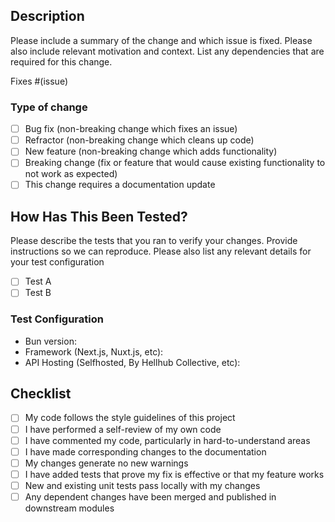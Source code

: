 ## Description

Please include a summary of the change and which issue is fixed. Please also include relevant motivation and context. List any dependencies that are required for this change.

Fixes #(issue)

### Type of change

<!-- Please delete options that are not relevant. -->

- [ ] Bug fix (non-breaking change which fixes an issue)
- [ ] Refractor (non-breaking change which cleans up code)
- [ ] New feature (non-breaking change which adds functionality)
- [ ] Breaking change (fix or feature that would cause existing functionality to not work as expected)
- [ ] This change requires a documentation update

## How Has This Been Tested?

Please describe the tests that you ran to verify your changes. Provide instructions so we can reproduce. Please also list any relevant details for your test configuration

- [ ] Test A
- [ ] Test B

### Test Configuration

- Bun version:
- Framework (Next.js, Nuxt.js, etc):
- API Hosting (Selfhosted, By Hellhub Collective, etc):

## Checklist

- [ ] My code follows the style guidelines of this project
- [ ] I have performed a self-review of my own code
- [ ] I have commented my code, particularly in hard-to-understand areas
- [ ] I have made corresponding changes to the documentation
- [ ] My changes generate no new warnings
- [ ] I have added tests that prove my fix is effective or that my feature works
- [ ] New and existing unit tests pass locally with my changes
- [ ] Any dependent changes have been merged and published in downstream modules
